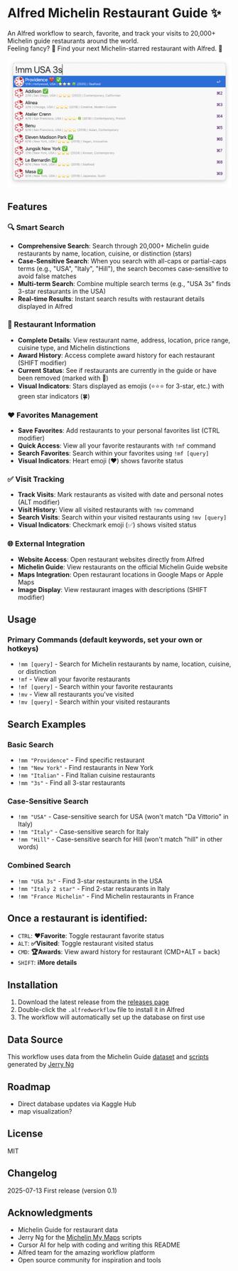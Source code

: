 # Alfred Michelin Restaurant Guide ✨️
An Alfred workflow to search, favorite, and track your visits to 20,000+ Michelin guide restaurants around the world.\
Feeling fancy? 🎩 Find your next Michelin-starred restaurant with Alfred. 🌟

![](source/screenshot.png)

## Features

### 🔍 Smart Search
- **Comprehensive Search**: Search through 20,000+ Michelin guide restaurants by name, location, cuisine, or distinction (stars)
- **Case-Sensitive Search**: When you search with all-caps or partial-caps terms (e.g., "USA", "Italy", "Hill"), the search becomes case-sensitive to avoid false matches
- **Multi-term Search**: Combine multiple search terms (e.g., "USA 3s" finds 3-star restaurants in the USA)
- **Real-time Results**: Instant search results with restaurant details displayed in Alfred

### 📍 Restaurant Information
- **Complete Details**: View restaurant name, address, location, price range, cuisine type, and Michelin distinctions
- **Award History**: Access complete award history for each restaurant (SHIFT modifier)
- **Current Status**: See if restaurants are currently in the guide or have been removed (marked with 📜)
- **Visual Indicators**: Stars displayed as emojis (⭐️⭐️⭐️ for 3-star, etc.) with green star indicators (🍀)

### ❤️ Favorites Management
- **Save Favorites**: Add restaurants to your personal favorites list (CTRL modifier)
- **Quick Access**: View all your favorite restaurants with `!mf` command
- **Search Favorites**: Search within your favorites using `!mf [query]`
- **Visual Indicators**: Heart emoji (❤️) shows favorite status

### ✅ Visit Tracking
- **Track Visits**: Mark restaurants as visited with date and personal notes (ALT modifier)
- **Visit History**: View all visited restaurants with `!mv` command
- **Search Visits**: Search within your visited restaurants using `!mv [query]`
- **Visual Indicators**: Checkmark emoji (✅) shows visited status

### 🌐 External Integration
- **Website Access**: Open restaurant websites directly from Alfred
- **Michelin Guide**: View restaurants on the official Michelin Guide website
- **Maps Integration**: Open restaurant locations in Google Maps or Apple Maps
- **Image Display**: View restaurant images with descriptions (SHIFT modifier)


## Usage

### Primary Commands (default keywords, set your own or hotkeys)
- `!mm [query]` - Search for Michelin restaurants by name, location, cuisine, or distinction
- `!mf` - View all your favorite restaurants
- `!mf [query]` - Search within your favorite restaurants
- `!mv` - View all restaurants you've visited
- `!mv [query]` - Search within your visited restaurants

## Search Examples

### Basic Search
- `!mm "Providence"` - Find specific restaurant
- `!mm "New York"` - Find restaurants in New York
- `!mm "Italian"` - Find Italian cuisine restaurants
- `!mm "3s"` - Find all 3-star restaurants

### Case-Sensitive Search
- `!mm "USA"` - Case-sensitive search for USA (won't match "Da Vittorio" in Italy)
- `!mm "Italy"` - Case-sensitive search for Italy
- `!mm "Hill"` - Case-sensitive search for Hill (won't match "hill" in other words)

### Combined Search
- `!mm "USA 3s"` - Find 3-star restaurants in the USA
- `!mm "Italy 2 star"` - Find 2-star restaurants in Italy
- `!mm "France Michelin"` - Find Michelin restaurants in France

## Once a restaurant is identified: 

- `CTRL`: **❤️Favorite**: Toggle restaurant favorite status
- `ALT`: **✅️Visited**: Toggle restaurant visited status
- `CMD`: **🏆️Awards**: View award history for restaurant (CMD+ALT = back)
- `SHIFT`: **ℹ️More details**

## Installation

1. Download the latest release from the [releases page](https://github.com/giovannicoppola/alfred-michelin/releases/latest)
2. Double-click the `.alfredworkflow` file to install it in Alfred
3. The workflow will automatically set up the database on first use

## Data Source

This workflow uses data from the Michelin Guide [dataset](https://www.kaggle.com/datasets/ngshiheng/michelin-guide-restaurants-2021) and [scripts](https://github.com/ngshiheng/michelin-my-maps/tree/main) generated by [Jerry Ng](https://github.com/ngshiheng) 

## Roadmap 

- Direct database updates via Kaggle Hub
- map visualization? 

## License

MIT

## Changelog

2025-07-13 First release (version 0.1)

## Acknowledgments

- Michelin Guide for restaurant data
- Jerry Ng for the [Michelin My Maps](https://github.com/ngshiheng/michelin-my-maps/tree/main) scripts
- Cursor AI for help with coding and writing this README
- Alfred team for the amazing workflow platform
- Open source community for inspiration and tools
 
